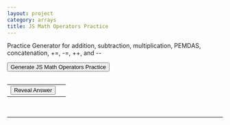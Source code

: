 ```yaml
---
layout: project
category: arrays
title: JS Math Operators Practice
---
```


<p>Practice Generator for addition, subtraction, multiplication, PEMDAS, concatenation, +=, -=, ++, and --</p>

<button onclick="generatePractice()">Generate JS Math Operators Practice</button>
<p id="question"></p>
<pre id="output"></pre>
<table>
    <tr>
        <td><button onclick="revealAnswer()">Reveal Answer</button></td>
        <td><span id="answerSpan" style="display:none;"></span></td>
    </tr>
</table>


<script>
let exerciseNumber;
let indexOne;
let indexTwo;
let indexThree;
let indexFour;

let ml = [];

let answer;

generatePractice();

function generatePractice() {
    //exerciseNumber = Math.max(getRandomNumber(5),getRandomNumber(5));
    exerciseNumber = getRandomNumber(2);
    //exerciseNumber = 0;
    const answerElement = document.getElementById("answerSpan");
    answerElement.style.display = "none";
    let question = "What ";
    const actions = ["will", "does", "would", "might", "number will", "number does"];
    const targets = ["this code", "the following", "the following code", "the following program", "this", "this program", "this algorithm"];
    const verbs = ["print", "display", "output", "produce", "end up showing"];
    question += choice(actions) + " ";
    question += choice(targets) + " ";
    question += choice(verbs) + "?\n\n";
    let result = "";
    const threeLetterWords = [
  "all", "bug",
  "can", "cat", "dad","dog","egg", "for", "get",
   "hat","hen","jar", "kid","law","map", "mom", "not", "one",
  "pet", "rat", "ski", "the","van", "wax","yak", "you","zip", "zoo"
];
    const varNames = [
      "index", "item", "idNum", "position", "xSpeed", 
    "location", "total", "ySpeed", "counter", "address", 
    "foo", "foobar", "temp", "indexA", "indexB", 
    "indexC", "selected", "pick", "score", "health",
    "lives", "amount", "value", "count", "number", 
    "rate", "age", "width", "height", "size", 
    "mass", "weight", "grade",   "level", "stage", "mode", "flag", "status",
  "option", "state", "point", "round", "timer"
    ];
    const varA = varNames.splice(Math.floor(Math.random() * varNames.length),1)[0];
    const varB = varNames.splice(Math.floor(Math.random() * varNames.length),1)[0];

    // =-=-=-=-=-=-=- exercise type 0, add sub, mult
    if(exerciseNumber == 0){
        ml = [getRandomNumber(5) + getRandomNumber(5) + 1, getRandomNumber(5) + getRandomNumber(5) + 1, getRandomNumber(4) + 1, getRandomNumber(4) + 1];
 
        result += "let " + varA + " = " + JSON.stringify(ml[0]) + ";\n";
        result += "let " + varB + " = " + JSON.stringify(ml[1]) + ";\n";
        
        if(getRandomNumber(5)==0){
          // add
          result += "" + varA + " = "  + varA + " + "  + JSON.stringify(ml[2]) + ";\n";
          ml[0] += ml[2];
        } else if(getRandomNumber(4)==0){
          // sub
          result += "" + varA + " = "  + varA + " - "  + JSON.stringify(ml[2]) + ";\n";
          ml[0] -= ml[2];
        } else if(getRandomNumber(3)==0){
          // +=
          result += "" + varA + " += " + JSON.stringify(ml[2]) + ";\n";
          ml[0] += ml[2];
        } else if(getRandomNumber(2)==0){
          // ++
          result += "" + varA + "++;\n";
          ml[0]++;
        } else {
          // add
          result += "" + varA + " = "  + varB + " - "  + JSON.stringify(ml[2]) + ";\n";
          ml[0] = ml[1] + ml[2];
        }
        
        if(getRandomNumber(2)==0){
          // add
          result += "" + varB + " = "  + varB + " + "  + JSON.stringify(ml[3]) + ";\n";
          ml[1] += ml[3];
        } else if(getRandomNumber(2)==0){
          // sub
          result += "" + varB + " = "  + varB + " - "  + JSON.stringify(ml[3]) + ";\n";
          ml[1] -= ml[3];
        } else if(getRandomNumber(3)==0){
          // -=
          result += "" + varB + " -= " + JSON.stringify(ml[3]) + ";\n";
          ml[1] -= ml[3];
        } else if(getRandomNumber(2)==0){
          // --
          result += "" + varB + "--;\n";
          ml[1]--;
        } else {
          // add
          result += "" + varB + " = "  + varA + " + "  + JSON.stringify(ml[3]) + ";\n";
          ml[1] = ml[0] + ml[3];
        }

        if(getRandomNumber(2)==0){
          // mult
          result += "let answer = "  + varA + " * "  + varB + " + 2;\n";
          answer = ml[0] * ml[1] + 2;
        } else {
          // add
          result += "let answer = "  + varA + " + "  + varB + " * 2;\n";
          answer = ml[0] + ml[1] * 2;
        }
        
    }
    
    // =-=-=-=-=-=-=- exercise type 1, string concat
    if(exerciseNumber == 1){
        ml = [
           threeLetterWords.splice(Math.floor(Math.random() * threeLetterWords.length),1)[0],
           threeLetterWords.splice(Math.floor(Math.random() * threeLetterWords.length),1)[0],
           threeLetterWords.splice(Math.floor(Math.random() * threeLetterWords.length),1)[0],
           threeLetterWords.splice(Math.floor(Math.random() * threeLetterWords.length),1)[0],
          ];
 
        result += "let " + varA + " = " + JSON.stringify(ml[0]) + ";\n";
        result += "let " + varB + " = " + JSON.stringify(ml[1]) + ";\n";
        
        if(getRandomNumber(4)==0){
          // a + new
          result += "" + varA + " = "  + varA + " + "  + JSON.stringify(ml[2]) + ";\n";
          ml[0] += ml[2];
        } else if(getRandomNumber(3)==0){
          // new + a
          result += "" + varA + " = "  + JSON.stringify(ml[2]) + " + "  + varA + ";\n";
          ml[0] = ml[2] + ml[0];
        } else if(getRandomNumber(2)==0){
          // a + a
          result += "" + varA + " = "  + varA + " + "  + varA + ";\n";
          ml[0] += ml[0];
        } else {
          // new + new
          result += "" + varA + " = "  + JSON.stringify(ml[2]) + " + "  + JSON.stringify(ml[3]) + ";\n";
          ml[0] = ml[2] + ml[3];
        }
        
        if(getRandomNumber(4)==0){
          // b + new
          result += "" + varB + " = "  + varB + " + "  + JSON.stringify(ml[3]) + ";\n";
          ml[1] += ml[3];
        } else if(getRandomNumber(3)==0){
          // new + b
          result += "" + varB + " = "  + JSON.stringify(ml[3]) + " + "  + varB + ";\n";
          ml[1] = ml[3] + ml[1];
        } else if(getRandomNumber(2)==0){
          // b + b
          result += "" + varB + " = "  + varB + " + "  + varB + ";\n";
          ml[1] += ml[1];
        } else {
          // new + new
          result += "" + varB + " = "  + JSON.stringify(ml[3]) + " + "  + JSON.stringify(ml[2]) + ";\n";
          ml[1] = ml[3] + ml[2];
        }

        if(getRandomNumber(2)==0){
          // a + b
          result += "let answer = "  + varA + " + "  + varB + ";\n";
          answer = ml[0] + ml[1];
        } else {
          // b + a
          result += "let answer = "  + varB + " + "  + varA + ";\n";
          answer = ml[1] + ml[0];
        }
        
    }
    
    

    
    if(answer === undefined){
      //generatePractice()
    } else {
      result += "alert(answer);";
      document.getElementById("question").innerText = question;
      document.getElementById("output").innerText = result;
      document.getElementById("answerSpan").innerText = "";
      document.getElementById("answerSpan").style.display = "none";
    }
    
    
}
function revealAnswer() {
            const answerElement = document.getElementById("answerSpan");
            answerElement.innerText = "Answer: " + answer;
            answerElement.style.display = "block";
}





function getRandomNumber(max, min = 0) {
    return Math.floor(Math.random() * (max - min)) + min;
}

function choice(arr) {
    return arr[getRandomNumber(arr.length)];
}

function chooseVariableName() {
    const prefixes = ["nums", "myList", "myNums", "nmbrs", "numLst", "numbList", "NmbrLst", "ListB", "list2",
                      "scores", "myArray", "arrayNums", "numbers", "numbArr", "NmbrArr", "arrayB", "array2",
                      "values", "myValues", "myScores", "valueArray", "scoreArray", "valueList", "scoreList"];
    return prefixes[getRandomNumber(prefixes.length)];
}
</script>
<br>
<hr>
<br>

